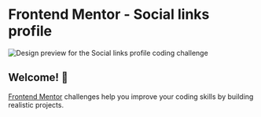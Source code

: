 # Frontend Mentor - Social links profile

![Design preview for the Social links profile coding challenge](./preview.jpg)

## Welcome! 👋


[Frontend Mentor](https://www.frontendmentor.io) challenges help you improve your coding skills by building realistic projects.


